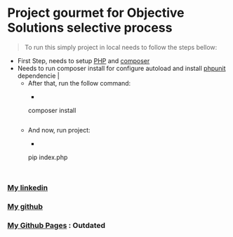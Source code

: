 # Project gourmet for Objective Solutions selective process

> To run this simply project in local needs to follow the steps bellow:

- First Step, needs to setup [PHP](https://www.php.net/manual/pt_BR/install.php) and [composer](https://getcomposer.org/)
- Needs to run composer install for configure autoload and install [phpunit](https://phpunit.de/) dependencie |
    - After that, run the follow command:
        -  ```
        composer install
        ```
    - And now, run project:
        -  ```
        pip index.php
        ```
  

### [My linkedin](https://www.linkedin.com/in/sergiobarbosaramos/)

### [My github](https://github.com/sergiaoprogramador)

### [My Github Pages](https://sergiaoprogramador.github.io/) : Outdated